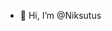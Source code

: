 - 👋 Hi, I’m @Niksutus

<!---
Niksutus/Niksutus is a ✨ special ✨ repository because its `README.md` (this file) appears on your GitHub profile.
You can click the Preview link to take a look at your changes.
--->
